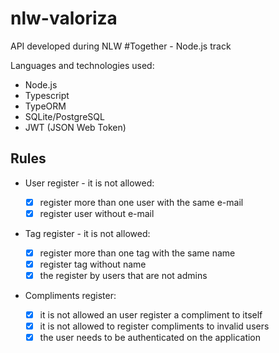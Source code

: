 # nlw-valoriza

API developed during NLW #Together - Node.js track

Languages and technologies used:

- Node.js
- Typescript
- TypeORM
- SQLite/PostgreSQL
- JWT (JSON Web Token)

## Rules

- User register - it is not allowed:

  - [x] register more than one user with the same e-mail
  - [x] register user without e-mail

- Tag register - it is not allowed:

  - [x] register more than one tag with the same name
  - [x] register tag without name
  - [x] the register by users that are not admins

- Compliments register:

  - [x] it is not allowed an user register a compliment to itself
  - [x] it is not allowed to register compliments to invalid users
  - [x] the user needs to be authenticated on the application
